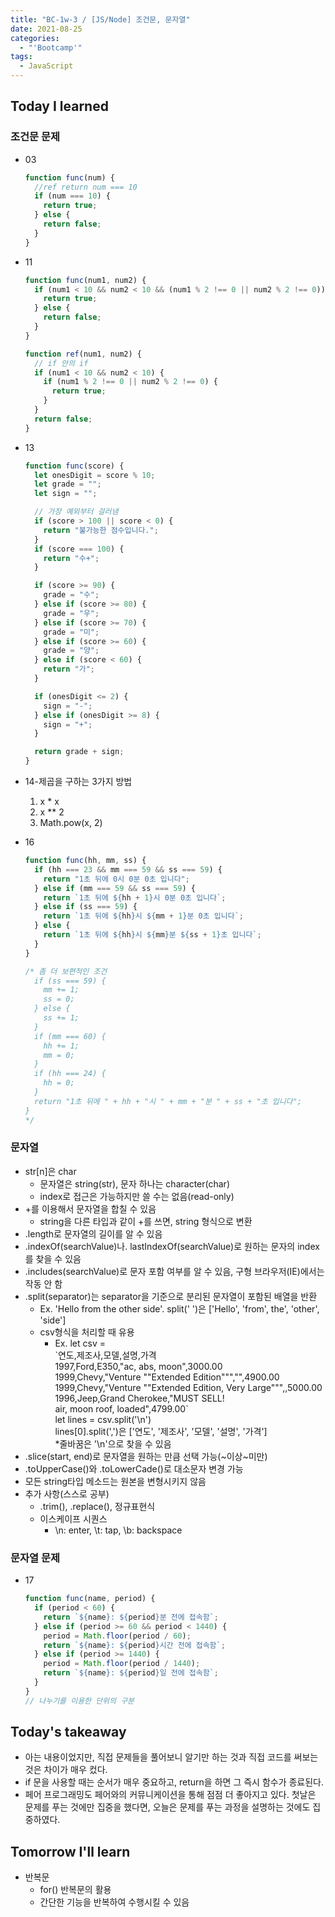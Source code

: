 ```yaml
---
title: "BC-1w-3 / [JS/Node] 조건문, 문자열"
date: 2021-08-25
categories:
  - "'Bootcamp'"
tags:
  - JavaScript
---
```


## Today I learned

### 조건문 문제

- 03

  ```js
  function func(num) {
    //ref return num === 10
    if (num === 10) {
      return true;
    } else {
      return false;
    }
  }
  ```

- 11

  ```js
  function func(num1, num2) {
    if (num1 < 10 && num2 < 10 && (num1 % 2 !== 0 || num2 % 2 !== 0)) {
      return true;
    } else {
      return false;
    }
  }

  function ref(num1, num2) {
    // if 안의 if
    if (num1 < 10 && num2 < 10) {
      if (num1 % 2 !== 0 || num2 % 2 !== 0) {
        return true;
      }
    }
    return false;
  }
  ```

- 13

  ```js
  function func(score) {
    let onesDigit = score % 10;
    let grade = "";
    let sign = "";

    // 가장 예외부터 걸러냄
    if (score > 100 || score < 0) {
      return "불가능한 점수입니다.";
    }
    if (score === 100) {
      return "수+";
    }

    if (score >= 90) {
      grade = "수";
    } else if (score >= 80) {
      grade = "우";
    } else if (score >= 70) {
      grade = "미";
    } else if (score >= 60) {
      grade = "양";
    } else if (score < 60) {
      return "가";
    }

    if (onesDigit <= 2) {
      sign = "-";
    } else if (onesDigit >= 8) {
      sign = "+";
    }

    return grade + sign;
  }
  ```

- 14-제곱을 구하는 3가지 방법

  1. x \* x
  2. x \*\* 2
  3. Math.pow(x, 2)

- 16

  ```js
  function func(hh, mm, ss) {
    if (hh === 23 && mm === 59 && ss === 59) {
      return "1초 뒤에 0시 0분 0초 입니다";
    } else if (mm === 59 && ss === 59) {
      return `1초 뒤에 ${hh + 1}시 0분 0초 입니다`;
    } else if (ss === 59) {
      return `1초 뒤에 ${hh}시 ${mm + 1}분 0초 입니다`;
    } else {
      return `1초 뒤에 ${hh}시 ${mm}분 ${ss + 1}초 입니다`;
    }
  }

  /* 좀 더 보편적인 조건
    if (ss === 59) {
      mm += 1;
      ss = 0;
    } else {
      ss += 1;
    }
    if (mm === 60) {
      hh += 1;
      mm = 0;
    }
    if (hh === 24) {
      hh = 0;
    }
    return "1초 뒤에 " + hh + "시 " + mm + "분 " + ss + "초 입니다";
  }
  */
  ```

### 문자열

- str\[n\]은 char
  - 문자열은 string(str), 문자 하나는 character(char)
  - index로 접근은 가능하지만 쓸 수는 없음(read-only)
- +를 이용해서 문자열을 합칠 수 있음
  - string을 다른 타입과 같이 +를 쓰면, string 형식으로 변환
- .length로 문자열의 길이를 알 수 있음
- .indexOf(searchValue)나. lastIndexOf(searchValue)로 원하는 문자의 index를 찾을 수 있음
- .includes(searchValue)로 문자 포함 여부를 알 수 있음, 구형 브라우저(IE)에서는 작동 안 함
- .split(separator)는 separator을 기준으로 분리된 문자열이 포함된 배열을 반환
  - Ex. 'Hello from the other side'. split(' ')은 \['Hello', 'from', the', 'other', 'side'\]
  - csv형식을 처리할 때 유용
    - Ex. let csv =  
      \`연도,제조사,모델,설명,가격  
      1997,Ford,E350,"ac, abs, moon",3000.00  
      1999,Chevy,"Venture ""Extended Edition""","",4900.00  
      1999,Chevy,"Venture ""Extended Edition, Very Large""",,5000.00  
      1996,Jeep,Grand Cherokee,"MUST SELL!  
      air, moon roof, loaded",4799.00\`  
      let lines = csv.split('\\n')  
      lines\[0\].split(',')은 \['연도', '제조사', '모델', '설명', '가격'\]  
      \*줄바꿈은 '\\n'으로 찾을 수 있음
- .slice(start, end)로 문자열을 원하는 만큼 선택 가능(~이상~미만)
- .toUpperCase()와 .toLowerCade()로 대소문자 변경 가능
- 모든 string타입 메소드는 원본을 변형시키지 않음
- 추가 사항(스스로 공부)
  - .trim(), .replace(), 정규표현식
  - 이스케이프 시퀀스
    - \\n: enter, \\t: tap, \\b: backspace

### 문자열 문제

- 17

  ```js
  function func(name, period) {
    if (period < 60) {
      return `${name}: ${period}분 전에 접속함`;
    } else if (period >= 60 && period < 1440) {
      period = Math.floor(period / 60);
      return `${name}: ${period}시간 전에 접속함`;
    } else if (period >= 1440) {
      period = Math.floor(period / 1440);
      return `${name}: ${period}일 전에 접속함`;
    }
  }
  // 나누기를 이용한 단위의 구분​
  ```

## Today's takeaway

- 아는 내용이었지만, 직접 문제들을 풀어보니 알기만 하는 것과 직접 코드를 써보는 것은 차이가 매우 컸다.
- if 문을 사용할 때는 순서가 매우 중요하고, return을 하면 그 즉시 함수가 종료된다.
- 페어 프로그래밍도 페어와의 커뮤니케이션을 통해 점점 더 좋아지고 있다. 첫날은 문제를 푸는 것에만 집중을 했다면, 오늘은 문제를 푸는 과정을 설명하는 것에도 집중하였다.

## Tomorrow I'll learn

- 반복문
  - for() 반복문의 활용
  - 간단한 기능을 반복하여 수행시킬 수 있음
